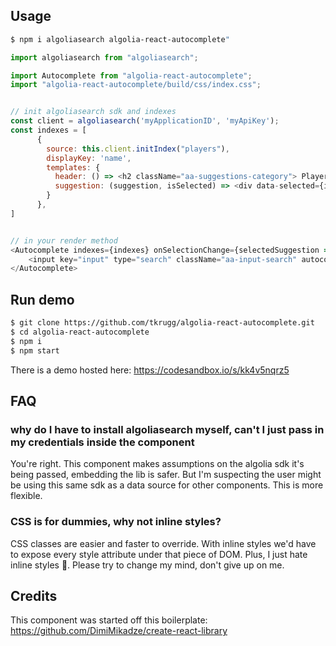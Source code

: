 

## Usage

```sh
$ npm i algoliasearch algolia-react-autocomplete"
```

```js
import algoliasearch from "algoliasearch";

import Autocomplete from "algolia-react-autocomplete";
import "algolia-react-autocomplete/build/css/index.css";


// init algoliasearch sdk and indexes
const client = algoliasearch('myApplicationID', 'myApiKey');
const indexes = [
      {
        source: this.client.initIndex("players"),
        displayKey: 'name',
        templates: {
          header: () => <h2 className="aa-suggestions-category"> Players</h2>
          suggestion: (suggestion, isSelected) => <div data-selected={isSelected}> {suggestion.name} </div>
        }
      },
]


// in your render method
<Autocomplete indexes={indexes} onSelectionChange={selectedSuggestion => console.log(selectedSuggestion)>
    <input key="input" type="search" className="aa-input-search" autocomplete="off" />
</Autocomplete>
```

## Run demo
```sh
$ git clone https://github.com/tkrugg/algolia-react-autocomplete.git
$ cd algolia-react-autocomplete
$ npm i
$ npm start
```
There is a demo hosted here: https://codesandbox.io/s/kk4v5nqrz5

## FAQ

### why do I have to install algoliasearch myself, can't I just pass in my credentials inside the component
You're right. This component makes assumptions on the algolia sdk it's being passed, embedding the lib is safer.
But I'm suspecting the user might be using this same sdk as a data source for other components. This is more flexible.

### CSS is for dummies, why not inline styles?
CSS classes are easier and faster to override. With inline styles we'd have to expose every style attribute under that piece of DOM.
Plus, I just hate inline styles :troll:. Please try to change my mind, don't give up on me.


## Credits
This component was started off this boilerplate: https://github.com/DimiMikadze/create-react-library